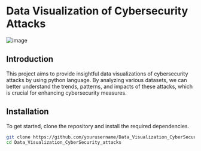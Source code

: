 # Data Visualization of Cybersecurity Attacks

![image](https://github.com/LavanyaPobbathi/Data-Visualization-on-Cybersecurity/assets/136672517/75830267-daee-415b-8e4c-3e8bfd0f6209)

## Introduction
This project aims to provide insightful data visualizations of cybersecurity attacks by using python language. By analyzing various datasets, we can better understand the trends, patterns, and impacts of these attacks, which is crucial for enhancing cybersecurity measures.

## Installation
To get started, clone the repository and install the required dependencies.

```bash
git clone https://github.com/yourusername/Data_Visualization_CyberSecurity_attacks.git
cd Data_Visualization_CyberSecurity_attacks

